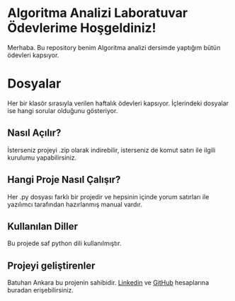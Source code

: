 # Algoritma Analizi Laboratuvar Ödevlerime Hoşgeldiniz!

Merhaba. Bu repository benim Algoritma analizi dersimde yaptığım bütün ödevleri kapsıyor.


# Dosyalar

Her bir klasör sırasıyla verilen haftalık ödevleri kapsıyor. İçlerindeki dosyalar ise hangi sorular olduğunu gösteriyor.

## Nasıl Açılır?

İsterseniz projeyi .zip olarak indirebilir, isterseniz de komut satırı ile ilgili kurulumu yapabilirsiniz.

## Hangi Proje Nasıl Çalışır?

Her .py dosyası farklı bir projedir ve hepsinin içinde yorum satırları ile yazılımcı tarafından hazırlanmış manual vardır.

## Kullanılan Diller

Bu projede saf python dili kullanılmıştır.

## Projeyi geliştirenler

Batuhan Ankara bu projenin sahibidir. [Linkedin](https://www.linkedin.com/in/batuhan-ankara-622190196/) ve  [GitHub](https://github.com/Batuhan-ankara) hesaplarına buradan erişebilirsiniz.
